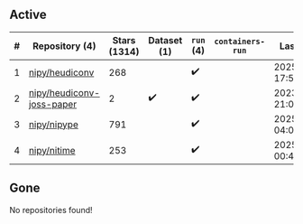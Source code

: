 ## Active
| # | Repository (4) | Stars (1314) | Dataset (1) | `run` (4) | `containers-run` | Last Modified |
| --- | --- | --- | --- | --- | --- | --- |
| 1 | [nipy/heudiconv](https://github.com/nipy/heudiconv) | 268 |  | :heavy_check_mark: |  | 2025-09-24 17:54:54+00:00 |
| 2 | [nipy/heudiconv-joss-paper](https://github.com/nipy/heudiconv-joss-paper) | 2 | :heavy_check_mark: | :heavy_check_mark: |  | 2023-07-17 21:09:07+00:00 |
| 3 | [nipy/nipype](https://github.com/nipy/nipype) | 791 |  | :heavy_check_mark: |  | 2025-09-08 04:08:17+00:00 |
| 4 | [nipy/nitime](https://github.com/nipy/nitime) | 253 |  | :heavy_check_mark: |  | 2025-10-01 00:45:12+00:00 |

## Gone
No repositories found!
